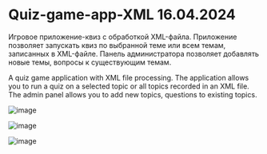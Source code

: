# Quiz-game-app-XML 16.04.2024

Игровое приложение-квиз с обработкой XML-файла. Приложение позволяет запускать квиз по выбранной теме или всем темам, записанных в XML-файле. Панель администратора позволяет добавлять новые темы, вопросы к существующим темам.

A quiz game application with XML file processing. The application allows you to run a quiz on a selected topic or all topics recorded in an XML file. The admin panel allows you to add new topics, questions to existing topics.

![image](https://github.com/DmitryZSer/Quiz-game-app-XML/assets/128312523/8e521362-e7ae-4b6d-b955-b687d52af139)

![image](https://github.com/DmitryZSer/Quiz-game-app-XML/assets/128312523/b529aff3-c2a3-4632-a215-c1ac6930c986)

![image](https://github.com/DmitryZSer/Quiz-game-app-XML/assets/128312523/8808a5cf-2fd9-4e93-a01e-37e9bab35d36)

